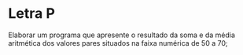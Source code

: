 # Letra P

Elaborar um programa que apresente o resultado da soma e da média aritmética dos valores pares situados na faixa numérica de 50 a 70;